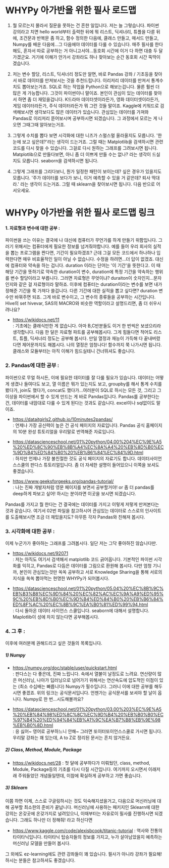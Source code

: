 # WHYPy 아가반을 위한 필사 로드맵

1. 뭘 모르는지 몰라서 질문을 못하는 건 흔한 일입니다. 저는 늘 그렇습니다. 파이썬 강의라고 치면 hello world부터 출력한 뒤에 뭐 리스트, 딕셔너리, 튜플을 다룬 뒤에, 조건문과 반복문 좀 하고, 함수 정의한 다음에, 클래스 만들고, 매서드 만들고, Numpy를 배운 다음에...그 다음에야 데이터를 다룰 수 있습니다. 매주 필사를 한다 해도, 혼자서 따로 공부하는 거 아니고서야...동호회 시간에 이거 다 하면 대충 두 달 가겠군요. 거기에 이해가 안가서 강좌라도 하나 찾아보는 순간 동호회 시간 뚝딱이겠습니다.


2. 저는 변수 할당, 리스트, 딕셔너리 정도만 알면, 바로 Pandas 강좌 / 기초등을 찾아서 바로 데이터를 만져보시는 것을 추천드립니다. 이리저리 데이터를 만져서 통계수치도 뽑아보는거죠. SQL로 하는 작업을 Python으로 해보는겁니다. 물론 훨씬 더 많은 게 가능합니다. 그것이 파이썬이니 말이죠. 본인이 관심이 있는 데이터를 찾아서 하면 좀 더 재밌을겁니다. K드라마 데이터셋이라든가, 영화 데이터셋이라든가, 게임 데이터라든가, 주식 데이터라든가 뭐 그런 것들 말이죠. Kaggle에 키워드로 검색해보시면 생각보다도 많은 데이터가 있습니다. 관심있는 데이터를 가져와 Pandas로 이리저리 뜯어보시며 공부하시면 되겠습니다. 그 과정에서 모르는 게 나오면 그때그때 알아보는거죠.


3. 그렇게 수치를 뽑다 보면 시각화에 대한 니즈가 스멀스멀 올라올지도 모릅니다. '한 눈에 보고 싶은데?'라는 생각이 드는거죠. 그럴 때는 Matplotlib을 검색하시면 관련 코드를 다시 찾을 수 있습니다. 그걸로 다시 원하는 그래프를 그려보시면 됩니다. Matplotlib으로 만들다보면, 아니 좀 더 이쁘게 만들 수는 없나? 라는 생각이 드실지도 모릅니다. seaborn을 검색하시면 됩니다. 


4. 그렇게 그래프를 그리다보니, 뭔가 일정한 패턴이 보이는데? 싶은 경우가 있을지도 모릅니다. '주가 데이터를 보다가 보니, 이거 예측할 수 있을 거 같은데? 퇴사 딱대라.' 라는 생각이 드는거죠. 그럴 때 sklearn을 찾아보시면 됩니다. 다음 반으로 어서오세요.

# WHYPy 아가반을 위한 필사 로드맵 링크

#### 1. 자료형과 변수에 대한 공부 :
파이썬을 쓰는 이유는 결국에 나 대신에 컴퓨터가 무언가를 하게 만들기 위함입니다. 그러기 위해서는 컴퓨터에게 필요한 정보를 넘겨줘야합니다. 예를 들어 우리 회사의 실적을 뽑는 프로그램을 짠다면, 기간이 필요하겠죠? 근데 그걸 모든 코드에서 하나하나 입력한다면 매우 비효율적인 일이 아닐 수 없습니다. 수정을 하려면...더 답이 없겠죠. 대신에 컴퓨터와 약속을 하는 겁니다. duration 이라는 단어는 '이 기간'을 뜻한다고. 이 때 해당 기간을 뜻하기로 약속한 duration이 변수, duration에 특정 기간을 약속하는 행위를 변수 할당이라고 부릅니다. 그러면 자료형은 무엇이냐? duraiton이 숫자인지...문자인지와 같은 걸 자료형이라 말하죠. 이후에 컴퓨터는 duration이라는 변수를 보면 내가 정해준 기간을 쭉 가져다 쓸겁니다. 다른 기간에 대한 실적을 뽑고 싶다면? duration 변수만 바꿔주면 되죠. 그게 바로 변수이고, 그 변수의 종류들을 공부하는 시간입니다. Hive의 set hivevar, SAS의 MACRO와 비슷한 역할이라고 설명드리면, 좀 더 쉬우시려나요?

- https://wikidocs.net/11  
: 기초에는 클래식만한 게 없습니다. 아마 B,C반분들도 이거 한 번씩은 보셨으리라 생각합니다. 다음 한 달은 자료형 파트를 공부해봅시다. 그게 힘들다면 적어도 리스트, 튜플, 딕셔너리 정도는 공부해 봅시다. 만일 열정과 재능이 가득해 다 끝내버렸다면 제어문까지도 해봅시다. 나의 열정은 엄청나다! 함수까지 쭉 나가시면 됩니다. 클래스와 모듈부터는 아직 이해가 힘드실테니 건너뛰셔도 좋습니다.

### 2. Pandas에 대한 공부 : 
파이썬으로 무얼 하시든, 이에 필요한 데이터를 잘 다룰 필요가 있습니다. 데이터는 어떻게 생겼나 들여다도 보고, 열 이름은 뭐가 있는지도 보고, groupby를 해서 통계 수치를 봤다가, join도 했다가, concat도 했다가...여러분이 SQL로 하시는 모든 것, 그리고 그 이상을 파이썬에서 할 수 있게 만드는 게 바로 Pandas입니다. Pandas를 공부한다는 건, 데이터를 내맘대로 다룰 수 있게 된다는 것과도 같습니다. excel이나 sql없이도 말이죠. 

- https://dataitgirls2.github.io/10minutes2pandas/  
: 언제나 가장 공신력이 높은 건 공식 페이지의 자료입니다. Pandas 공식 홈페이지의 10분 완성 튜토리얼을 우리말로 번역해준 자료입니다.

- https://datascienceschool.net/01%20python/04.00%204%EC%9E%A5%20%ED%8C%90%EB%8B%A4%EC%8A%A4%20%EB%8D%B0%EC%9D%B4%ED%84%B0%20%EB%B6%84%EC%84%9D.html  
: 하지만 언제나 가장 불친절한 것도 공식 페이지의 자료기도 합니다. 데이터사이언스스쿨의 판다스 튜토리얼입니다. 좀 더 자세한 설명이 들어있으니 이쪽을 보셔도 좋겠습니다. 

- https://www.geeksforgeeks.org/pandas-tutorial/  
: 나는 진짜 개발자처럼 영문 페이지를 보면서 공부할거야! or 좀 더 pandas를 deep하게 파보고 싶어! 하시는 분이라면 이곳을 보시면 되겠습니다. 

Pandas를 가지고 뭘 한다는 건 결국에는 데이터를 가지고 이렇게 저렇게 만져본다는 것과 같습니다. 여기서 02번 파일을 참고하시어 관심있는 데이터로 스스로의 인사이트를 도출해보시면 조금 더 재밌을지도? 아무튼 각자 Pandas와 친해져 봅시다. 

### 3. 시각화에 대한 공부 : 
이제 누군가가 좋아하는 그래프를 그려봅시다. 일단 저는 그닥 좋아하진 않습니다만. 

- https://wikidocs.net/92071  
: 저는 아직도 여기서 검색해서 matplotlib 코드 긁어옵니다. 기본적인 파이썬 시각화를 익히고, Pandas로 다듬은 데이터를 그림으로 환원해 봅시다. 다만 엄청 기니까, 본인이 관심있는것만 쏙쏙 공부하고 서로 Knowledge Sharing을 통해 서로의 지식을 쏙쏙 뽑아먹는 현명한 WHYPy가 되어봅시다.

- https://datascienceschool.net/01%20python/05.04%20%EC%8B%9C%EB%B3%B8%EC%9D%84%20%EC%82%AC%EC%9A%A9%ED%95%9C%20%EB%8D%B0%EC%9D%B4%ED%84%B0%20%EB%B6%84%ED%8F%AC%20%EC%8B%9C%EA%B0%81%ED%99%94.html  
: 다시 돌아온 데이터 사이언스 스쿨입니다. seaborn에 대해서 설명합니다. Maplotlib이 성에 차지 않는다면 공부해봅시다. 

### 4. 그 후 :
이후에 여러분께 권해드리고 싶은 것들의 목록입니다.

##### 1) Numpy
- https://numpy.org/doc/stable/user/quickstart.html  
: 판다스는 다 좋은데, 진짜 느립니다. 속에서 열불이 날정도로 느려요. 연산량이 많은 머신러닝, 나아가 딥러닝으로 넘어가기 위해서는 연산속도에 압도적인 이점이 있는 (최소 수십배는 빠릅니다) Numpy가 필수입니다. 그러니 이에 대한 공부를 해두시면 좋겠죠. 위의 링크는 공식문서입니다. 언젠가는 공식문서를 보셔야 할 날이 옵니다. Numpy로 한 번...시도해볼까요?  

- https://datascienceschool.net/01%20python/03.00%203%EC%9E%A5%20%EB%84%98%ED%8C%8C%EC%9D%B4%20%EB%B0%B0%EC%97%B4%20%ED%94%84%EB%A1%9C%EA%B7%B8%EB%9E%98%EB%B0%8D.html  
: 응 싫어~ 영어로 공부하느니 안해~ 그러면 또이터또이언스스쿨로 가시면 됩니다. 우리말 강좌는 꽤 있는데, A to Z로 정리된 문서는 흔치 않거든요.

##### 2) Class, Method, Module, Package
- https://wikidocs.net/28
: 첫 달에 공부하다가 미뤄뒀던, class, method,  Module, Package등의 기초를 다시 다질 시간입니다. 여기까지 오시면서 이래저래 주워들었던 개념들일텐데, 이참에 확실하게 공부하고 가면 좋습니다. 

##### 3) Sklearn
이쯤 하면 이제, 스스로 구글링하시는 것도 익숙해지셨을거고, 다음으로 머신러닝에 대해 공부할 최소한의 준비가 끝납니다. 머신러닝에 사용하는 패키지인 Sklearn에 대한 강의는 온갖곳에 온갖가지로 널려있으니, 이때부터는 자유로이 필사를 진행하시면 되겠습니다. 그래도 하나만 더 정해줘! 라고 하신다면  

- https://www.kaggle.com/code/alexisbcook/titanic-tutorial
: 역사와 전통의 타이타닉입니다. 타이타닉 탑승자들의 정보를 가지고, 누가 살아남았을지 예측하는 머신러닝 모델을 만들어 봅시다. 

그 외에도 ez-learning에도 관련 강좌들이 꽤 있습니다. 필사가 아니라 강좌가 필요해! 하시는 분들은 참고하셔도 좋겠습니다.
